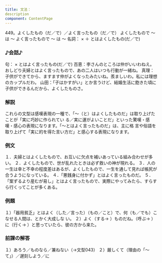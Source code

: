 ```yaml
---
title: 文法：
description
component: ContentPage
---
```



449。よくしたもの（だ／で）／よく言ったもの（だ／で）
よくしたもので ～ は ～ よく言ったもので ～ は ～
名詞： × ＋ とはよくしたもの(だ／で)
### ♪会話♪
句： × とはよく言ったもの(だ／で)
百恵：李さんのところは仲がいいわねえ。おしどり夫婦とはよく言ったもので、あの二人はいつも行動が一緒ね。 真理：子供ができてから、ますます仲がよくなったみたいね。羨ましいわ。私には理想のカップルだわ。 山田：「子はかすがい」とか言うけど、結婚生活に飽きた頃に子供ができるんだから、よくしたものさ。
### 解説
これらの文型は感嘆表現の一種で、「～（と）はよくしたものだ」は取り上げたことが「実に巧妙に作られてい る／実に運がよいことだ」といった驚嘆・感嘆・感心の表現になります。「～とはよく言ったものだ」は、主に格 言や俗語を取り上げて「実に的を得た言い方だ」と感心する表現になります。
### 例文
１．夫婦とはよくしたもので、お互いに欠点を補いあっている組み合わせが多い。
２．よくしたもので、世が乱れたときは必ず救いの神が現れる。
３．人の一生は幸と不幸の程度差はあるが、よくしたもので、一生を通して見れば帳尻が合うようになっている。
４．「悪銭身に付かず」とはよく言ったものだ。
５．「案ずるより産むが易し」とはよく言ったもので、実際にやってみたら、すらすら行くってことが多くある。
### 例題
１）「器用貧乏」とはよく（した／言った）（もの／こと）で、何（も／でも）こなせる人間は、とかく大成しな い。
２）よく（する→ ）ものだね。（呼ぶ→ ）に（行く→ ）と思っていたら、彼の方から来た。
### 前課の解答
１）あろう／ものなら／兼ねない（→文型043）
２）厳しくて（理由の「～て」）／遅刻しよう／に
